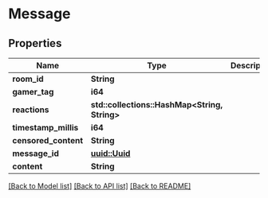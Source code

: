 # Message

## Properties

Name | Type | Description | Notes
------------ | ------------- | ------------- | -------------
**room_id** | **String** |  | 
**gamer_tag** | **i64** |  | 
**reactions** | **std::collections::HashMap<String, String>** |  | 
**timestamp_millis** | **i64** |  | 
**censored_content** | **String** |  | 
**message_id** | [**uuid::Uuid**](uuid::Uuid.md) |  | 
**content** | **String** |  | 

[[Back to Model list]](../README.md#documentation-for-models) [[Back to API list]](../README.md#documentation-for-api-endpoints) [[Back to README]](../README.md)


